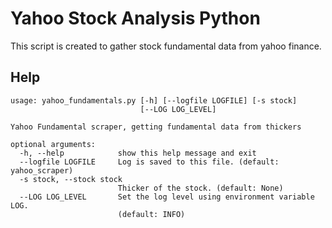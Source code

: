 # Yahoo Stock Analysis Python

This script is created to gather stock fundamental data from yahoo finance. 

## Help
```
usage: yahoo_fundamentals.py [-h] [--logfile LOGFILE] [-s stock]
                             [--LOG LOG_LEVEL]

Yahoo Fundamental scraper, getting fundamental data from thickers

optional arguments:
  -h, --help            show this help message and exit
  --logfile LOGFILE     Log is saved to this file. (default: yahoo_scraper)
  -s stock, --stock stock
                        Thicker of the stock. (default: None)
  --LOG LOG_LEVEL       Set the log level using environment variable LOG.
                        (default: INFO)
```
